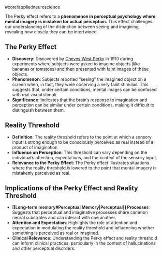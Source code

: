 #core/appliedneuroscience

The Perky effect refers to a **phenomenon in perceptual psychology where mental imagery is mistaken for actual perception.** This effect challenges our understanding of the distinction between seeing and imagining, revealing how closely they can be intertwined.

## The Perky Effect

- **Discovery**: Discovered by [Cheves West Perky](https://en.wikipedia.org/wiki/Cheves_Perky) in 1910 during experiments where subjects were asked to imagine objects (like bananas or tomatoes) and then presented with faint images of these objects.
- **Phenomenon**: Subjects reported “seeing” the imagined object on a screen when, in fact, they were observing a very faint stimulus. This suggests that, under certain conditions, mental images can be confused with real visual stimuli.
- **Significance**: Indicates that the brain’s response to imagination and perception can be similar under certain conditions, making it difficult to distinguish between them.

## Reality Threshold

- **Definition**: The reality threshold refers to the point at which a sensory input is strong enough to be consciously perceived as real instead of a product of imagination.
- **Influence on Perception**: This threshold can vary depending on the individual’s attention, expectations, and the context of the sensory input.
- **Relevance to the Perky Effect**: The Perky effect illustrates situations where the reality threshold is lowered to the point that mental imagery is mistakenly perceived as real.

## Implications of the Perky Effect and Reality Threshold

- **[[Long-term memory#Perceptual Memory|Perceptual]] Processes**: Suggests that perceptual and imaginative processes share common neural substrates and can interact with one another.
- **Attention and Expectation**: Highlights the role of attention and expectation in modulating the reality threshold and influencing whether something is perceived as real or imagined.
- **Clinical Relevance**: Understanding the Perky effect and reality threshold can inform clinical practices, particularly in the context of hallucinations and other perceptual disorders.
